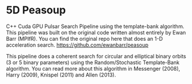 # 5D Peasoup
C++ Cuda GPU Pulsar Search Pipeline using the template-bank algorithm. This pipeline was built on the original code written almost entirely by Ewan Barr (MPIfR). You can find the original repo here that does an 1-D acceleration search. https://github.com/ewanbarr/peasoup

This pipeline does a coherent search for circular and elliptical binary orbits (3 or 5 binary parameters) using the Random/Stochastic Template-Bank algorithm. You can read more about this algorithm in Messenger (2008), Harry (2009), Knispel (2011) and Allen (2013).
